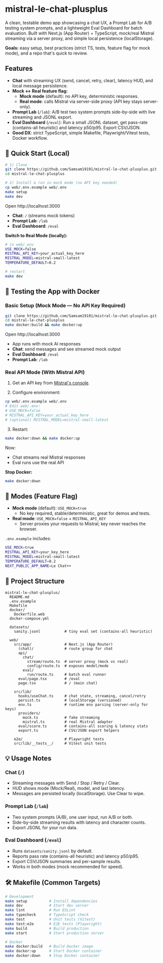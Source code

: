# mistral-le-chat-plusplus

A clean, testable demo app showcasing a chat UX, a Prompt Lab for A/B testing system prompts, and a lightweight Eval Dashboard for batch evaluation.
Built with Next.js (App Router) + TypeScript, mock/real Mistral streaming via a server proxy, and simple local persistence (localStorage).

**Goals:** easy setup, best practices (strict TS, tests, feature flag for mock mode), and a repo that's quick to review.

## Features

- **Chat** with streaming UX (send, cancel, retry, clear), latency HUD, and local message persistence.
- **Mock ↔ Real feature flag:**
  - **Mock mode** (default): no API key, deterministic responses.
  - **Real mode**: calls Mistral via server-side proxy (API key stays server-only).
- **Prompt Lab** (`/lab`): A/B test two system prompts side-by-side with live streaming and JSONL export.
- **Eval Dashboard** (`/eval`): Run a small JSONL dataset, get pass-rate (contains-all heuristic) and latency p50/p95. Export CSV/JSON.
- **Good DX**: strict TypeScript, simple Makefile, Playwright/Vitest tests, Docker workflow.

## 🚀 Quick Start (Local)

```bash
# 1) Clone
git clone https://github.com/Samsam19191/mistral-le-chat-plusplus.git
cd mistral-le-chat-plusplus

# 2) Install & run in mock mode (no API key needed)
cp web/.env.example web/.env
make setup
make dev
```

Open http://localhost:3000

- **Chat**: `/` (streams mock tokens)
- **Prompt Lab**: `/lab`
- **Eval Dashboard**: `/eval`

**Switch to Real Mode (locally):**

```bash
# in web/.env
USE_MOCK=false
MISTRAL_API_KEY=your_actual_key_here
MISTRAL_MODEL=mistral-small-latest
TEMPERATURE_DEFAULT=0.2

# restart
make dev
```

## 🐳 Testing the App with Docker

### Basic Setup (Mock Mode — No API Key Required)

```bash
git clone https://github.com/Samsam19191/mistral-le-chat-plusplus.git
cd mistral-le-chat-plusplus
make docker:build && make docker:up
```

Open http://localhost:3000

- App runs with mock AI responses
- **Chat**: send messages and see streamed mock output
- **Eval Dashboard**: `/eval`
- **Prompt Lab**: `/lab`

### Real API Mode (With Mistral API)

1. Get an API key from [Mistral's console](https://console.mistral.ai/).

2. Configure environment:

```bash
cp web/.env.example web/.env
# Edit web/.env:
# USE_MOCK=false
# MISTRAL_API_KEY=your_actual_key_here
# (optional) MISTRAL_MODEL=mistral-small-latest
```

3. Restart:

```bash
make docker:down && make docker:up
```

Now:

- Chat streams real Mistral responses
- Eval runs use the real API

**Stop Docker:**

```bash
make docker:down
```

## 🔄 Modes (Feature Flag)

- **Mock mode** (default): `USE_MOCK=true`
  - No key required, stable/deterministic, great for demos and tests.
- **Real mode**: `USE_MOCK=false` + `MISTRAL_API_KEY`
  - Server proxies your requests to Mistral; key never reaches the browser.

`.env.example` includes:

```bash
USE_MOCK=true
MISTRAL_API_KEY=your_key_here
MISTRAL_MODEL=mistral-small-latest
TEMPERATURE_DEFAULT=0.2
NEXT_PUBLIC_APP_NAME=Le Chat++
```

## 📁 Project Structure

```
mistral-le-chat-plusplus/
  README.md
  .env.example
  Makefile
  docker/
    Dockerfile.web
  docker-compose.yml

  datasets/
    sanity.jsonl           # tiny eval set (contains-all heuristic)

  web/
    src/app/               # Next.js (App Router)
      (chat)/              # route group for chat
      api/
        chat/
          stream/route.ts  # server proxy (mock vs real)
          config/route.ts  # exposes model/mode
        eval/
          run/route.ts     # batch eval runner
      eval/page.tsx        # /eval
      page.tsx             # / (main chat)

    src/lib/
      hooks/useChat.ts     # chat state, streaming, cancel/retry
      persist.ts           # localStorage (versioned)
      env.ts               # runtime env parsing (server-only for keys)
      providers/
        mock.ts            # fake streaming
        mistral.ts         # real Mistral adapter
      eval/score.ts        # contains-all scoring & latency stats
      export.ts            # CSV/JSON export helpers

    e2e/                   # Playwright tests
    src/lib/__tests__/     # Vitest unit tests
```

## 💡 Usage Notes

### Chat (`/`)

- Streaming messages with Send / Stop / Retry / Clear.
- HUD shows mode (Mock/Real), model, and last latency.
- Messages are persisted locally (localStorage). Use Clear to wipe.

### Prompt Lab (`/lab`)

- Two system prompts (A/B), one user input, run A/B or both.
- Side-by-side streaming results with latency and character counts.
- Export JSONL for your run data.

### Eval Dashboard (`/eval`)

- Runs `datasets/sanity.jsonl` by default.
- Reports pass rate (contains-all heuristic) and latency p50/p95.
- Export CSV/JSON summaries and per-sample results.
- Works in both modes (mock recommended for speed).

## 🛠 Makefile (Common Targets)

```bash
# Development
make setup          # Install dependencies
make dev            # Start dev server
make lint           # Run ESLint
make typecheck      # TypeScript check
make test           # Unit tests (Vitest)
make test:e2e       # E2E tests (Playwright)
make build          # Build production
make start          # Start production server

# Docker
make docker:build   # Build Docker image
make docker:up      # Start Docker container
make docker:down    # Stop Docker container
```
